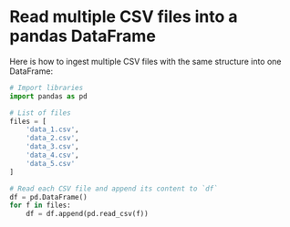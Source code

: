 # Read multiple CSV files into a pandas DataFrame

Here is how to ingest multiple CSV files with the same structure into one DataFrame:

```python
# Import libraries
import pandas as pd

# List of files
files = [
    'data_1.csv',
    'data_2.csv',
    'data_3.csv',
    'data_4.csv',
    'data_5.csv'
]

# Read each CSV file and append its content to `df`
df = pd.DataFrame()
for f in files:
    df = df.append(pd.read_csv(f))
```
